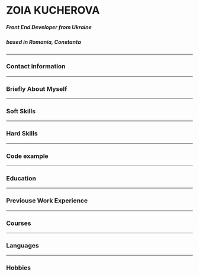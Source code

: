 # ZOIA KUCHEROVA

##### Front End Developer from Ukraine

##### based in Romania, Constanta

---

### Contact information

---

### Briefly About Myself

---

### Soft Skills

---

### Hard Skills

---

### Code example

---

### Education

---

### Previouse Work Experience

---

### Courses

---

### Languages

---

### Hobbies
